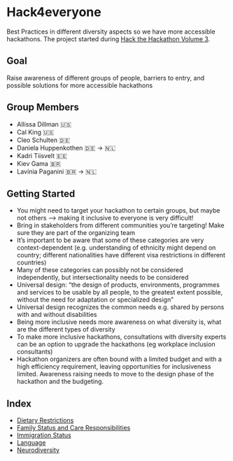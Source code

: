# Hack4everyone

Best Practices in different diversity aspects so we have more accessible hackathons. The project started during [Hack the Hackathon Volume 3](https://hackthackathon.github.io/).

## Goal

Raise awareness of different groups of people, barriers to entry, and possible solutions for more accessible hackathons

## Group Members

- Allissa Dillman 🇺🇸
- Cal King 🇺🇸
- Cleo Schulten 🇩🇪
- Daniela Huppenkothen 🇩🇪 → 🇳🇱
- Kadri Tiisvelt 🇪🇪
- Kiev Gama 🇧🇷
- Lavínia Paganini 🇧🇷 → 🇳🇱

## Getting Started

- You might need to target your hackathon to certain groups, but maybe not others —> making it inclusive to everyone is very difficult!
- Bring in stakeholders from different communities you’re targeting! Make sure they are part of the organizing team
- It’s important to be aware that some of these categories are very context-dependent (e.g. understanding of ethnicity might depend on country; different nationalities have different visa restrictions in different countries)
- Many of these categories can possibly not be considered independently, but intersectionality needs to be considered
- Universal design: “the design of products, environments, programmes and services to be usable by all people, to the greatest extent possible, without the need for adaptation or specialized design”
- Universal design recognizes the common needs e.g. shared by persons with and without disabilities
- Being more inclusive needs more awareness on what diversity is, what are the different types of diversity
- To make more inclusive hackathons, consultations with diversity experts can be an option to upgrade the hackathons (eg workplace inclusion consultants)
- Hackathon organizers are often bound with a limited budget and with a high efficiency requirement, leaving opportunities for inclusiveness limited. Awareness raising needs to move to the design phase of the hackathon and the budgeting.

## Index

- [Dietary Restrictions](docs/dietary_restrictions.md)
- [Family Status and Care Responsibilities](docs/family.md)
- [Immigration Status](docs/immigration.md)
- [Language](docs/language.md)
- [Neurodiversity](docs/neurodiversity.md)
